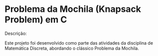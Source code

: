# Problema da Mochila (Knapsack Problem) em C
Descrição:

Este projeto foi desenvolvido como parte das atividades da disciplina de Matemática Discreta, abordando o clássico Problema da Mochila.
